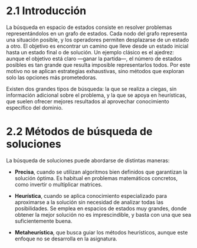# 2.1 Introducción

La búsqueda en espacio de estados consiste en resolver problemas representándolos en un grafo de estados. Cada nodo del grafo representa una situación posible, y los operadores permiten desplazarse de un estado a otro. El objetivo es encontrar un camino que lleve desde un estado inicial hasta un estado final o de solución. Un ejemplo clásico es el ajedrez: aunque el objetivo está claro —ganar la partida—, el número de estados posibles es tan grande que resulta imposible representarlos todos. Por este motivo no se aplican estrategias exhaustivas, sino métodos que exploran solo las opciones más prometedoras.

Existen dos grandes tipos de búsqueda: la que se realiza a ciegas, sin información adicional sobre el problema, y la que se apoya en heurísticas, que suelen ofrecer mejores resultados al aprovechar conocimiento específico del dominio.


# 2.2 Métodos de búsqueda de soluciones

La búsqueda de soluciones puede abordarse de distintas maneras:

- **Precisa**, cuando se utilizan algoritmos bien definidos que garantizan la solución óptima. Es habitual en problemas matemáticos concretos, como invertir o multiplicar matrices.
    
- **Heurística**, cuando se aplica conocimiento especializado para aproximarse a la solución sin necesidad de analizar todas las posibilidades. Se emplea en espacios de estados muy grandes, donde obtener la mejor solución no es imprescindible, y basta con una que sea suficientemente buena.
    
- **Metaheurística**, que busca guiar los métodos heurísticos, aunque este enfoque no se desarrolla en la asignatura.
